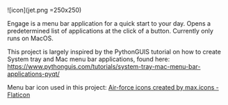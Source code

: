 ![icon](jet.png =250x250)

Engage is a menu bar application for a quick start to your day. Opens a predetermined list of  applications at the click of a button. Currently only runs on MacOS. 

This project is largely inspired by the PythonGUIS tutorial on how to create System tray and Mac menu bar applications, found here: https://www.pythonguis.com/tutorials/system-tray-mac-menu-bar-applications-pyqt/



Menu bar icon used in this project: <a href="https://www.flaticon.com/free-icons/air-force" title="air-force icons">Air-force icons created by max.icons - Flaticon</a>